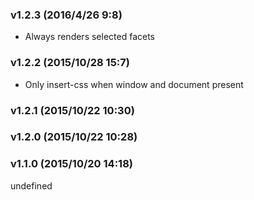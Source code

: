 ### v1.2.3	(2016/4/26 9:8)
* Always renders selected facets

### v1.2.2	(2015/10/28 15:7)
* Only insert-css when window and document present

### v1.2.1	(2015/10/22 10:30)


### v1.2.0	(2015/10/22 10:28)


### v1.1.0	(2015/10/20 14:18)


undefined